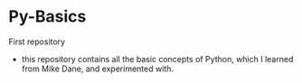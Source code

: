 # Py-Basics
First repository
- this repository contains all the basic concepts of Python, which I learned from Mike Dane, and experimented with.
